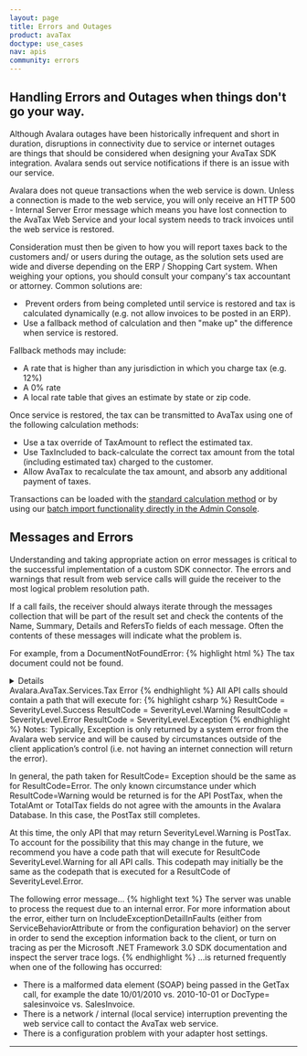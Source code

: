 ```yaml
---
layout: page
title: Errors and Outages
product: avaTax
doctype: use_cases
nav: apis
community: errors
---
```

<h2>Handling Errors and Outages when things don't go your way.</h2>
Although Avalara outages have been historically infrequent and short in duration, disruptions in connectivity due to service or internet outages are things that should be considered when designing your AvaTax SDK integration. Avalara sends out service notifications if there is an issue with our service.

Avalara does not queue transactions when the web service is down. Unless a connection is made to the web service, you will only receive an HTTP 500 - Internal Server Error message which means you have lost connection to the AvaTax Web Service and your local system needs to track invoices until the web service is restored.

Consideration must then be given to how you will report taxes back to the customers and/ or users during the outage, as the solution sets used are wide and diverse depending on the ERP / Shopping Cart system. When weighing your options, you should consult your company's tax accountant or attorney. Common solutions are:
<ul>
	<li> Prevent orders from being completed until service is restored and tax is calculated dynamically (e.g. not allow invoices to be posted in an ERP).</li>
	<li>Use a fallback method of calculation and then "make up" the difference when service is restored.</li>
</ul>
Fallback methods may include:
<ul>
	<li><span style="line-height: 13.993056297302246px;">A rate that is higher than any jurisdiction in which you charge tax (e.g. 12%)</span></li>
	<li>A 0% rate</li>
	<li>A local rate table that gives an estimate by state or zip code.</li>
</ul>
Once service is restored, the tax can be transmitted to AvaTax using one of the following calculation methods:
<ul>
	<li><span style="line-height: 13.993056297302246px;">Use a tax override of TaxAmount to reflect the estimated tax.</span></li>
	<li>Use TaxIncluded to back-calculate the correct tax amount from the total (including estimated tax) charged to the customer.</li>
	<li>Allow AvaTax to recalculate the tax amount, and absorb any additional payment of taxes.</li>
</ul>
Transactions can be loaded with the <a href="/avatax/gettax">standard calculation method</a> or by using our <a href="https://help.avalara.com/000_AvaTax_Calc/000AvaTaxCalc_User_Guide/060_Managing_Transactions/030_Importing_Transactions">batch import functionality directly in the Admin Console</a>.
<h2>Messages and Errors</h2>
Understanding and taking appropriate action on error messages is critical to the successful implementation of a custom SDK connector. The errors and warnings that result from web service calls will guide the receiver to the most logical problem resolution path.

If a call fails, the receiver should always iterate through the messages collection that will be part of the result set and check the contents of the Name, Summary, Details and RefersTo fields of each message. Often the contents of these messages will indicate what the problem is.

For example, from a DocumentNotFoundError:
{% highlight html %}
The tax document could not be found.
<Details>SO123456789</Details>
<RefersTo>Avalara.AvaTax.Services.Tax</RefersTo>
<SeverityLevel>Error</SeverityLevel>
{% endhighlight %}
All API calls should contain a path that will execute for:
{% highlight csharp %}
ResultCode = SeverityLevel.Success
ResultCode = SeverityLevel.Warning
ResultCode = SeverityLevel.Error
ResultCode = SeverityLevel.Exception
{% endhighlight %}
Notes:
Typically, Exception is only returned by a system error from the Avalara web service and will be caused by circumstances outside of the client application’s control (i.e. not having an internet connection will return the error).

In general, the path taken for ResultCode= Exception should be the same as for ResultCode=Error.
The only known circumstance under which ResultCode=Warning would be returned is for the API PostTax, when the TotalAmt or TotalTax fields do not agree with the amounts in the Avalara Database. In this case, the PostTax still completes.

At this time, the only API that may return SeverityLevel.Warning is PostTax. To account for the possibility that this may change in the future, we recommend you have a code path that will execute for ResultCode SeverityLevel.Warning for all API calls. This codepath may initially be the same as the codepath that is executed for a ResultCode of SeverityLevel.Error.

The following error message...
{% highlight text %}
The server was unable to process the request due to an internal error.
For more information about the error, either turn on IncludeExceptionDetailInFaults 
(either from ServiceBehaviorAttribute or from the configuration behavior) 
on the server in order to send the exception information back to the client, 
or turn on tracing as per the Microsoft .NET Framework 3.0 SDK documentation and inspect the server trace logs.
{% endhighlight %}
...is returned frequently when one of the following has occurred:
<ul>
	<li>There is a malformed data element (SOAP) being passed in the GetTax call, for example the date 10/01/2010 vs. 2010-10-01 or DocType= salesinvoice vs. SalesInvoice.</li>
	<li>There is a network / internal (local service) interruption preventing the web service call to contact the AvaTax web service.</li>
	<li>There is a configuration problem with your adapter host settings.</li>
</ul>

<hr />
